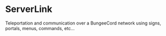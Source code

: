 # ServerLink
Teleportation and communication over a BungeeCord network using signs, portals, menus, commands, etc...
